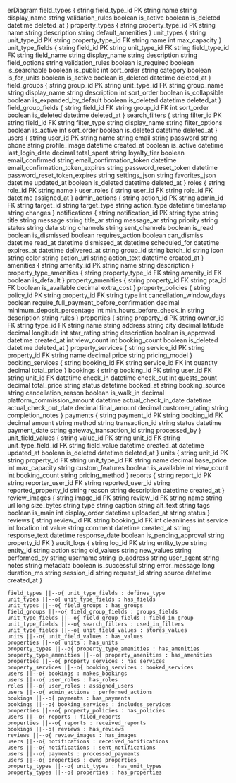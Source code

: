 erDiagram
    field_types {
        string field_type_id PK
        string name
        string display_name
        string validation_rules
        boolean is_active
        boolean is_deleted
        datetime deleted_at
    }
    property_types {
        string property_type_id PK
        string name
        string description
        string default_amenities
    }
    unit_types {
        string unit_type_id PK
        string property_type_id FK
        string name
        int max_capacity
    }
    unit_type_fields {
        string field_id PK
        string unit_type_id FK
        string field_type_id FK
        string field_name
        string display_name
        string description
        string field_options
        string validation_rules
        boolean is_required
        boolean is_searchable
        boolean is_public
        int sort_order
        string category
        boolean is_for_units
        boolean is_active
        boolean is_deleted
        datetime deleted_at
    }
    field_groups {
        string group_id PK
        string unit_type_id FK
        string group_name
        string display_name
        string description
        int sort_order
        boolean is_collapsible
        boolean is_expanded_by_default
        boolean is_deleted
        datetime deleted_at
    }
    field_group_fields {
        string field_id FK
        string group_id FK
        int sort_order
        boolean is_deleted
        datetime deleted_at
    }
    search_filters {
        string filter_id PK
        string field_id FK
        string filter_type
        string display_name
        string filter_options
        boolean is_active
        int sort_order
        boolean is_deleted
        datetime deleted_at
    }
    users {
        string user_id PK
        string name
        string email
        string password
        string phone
        string profile_image
        datetime created_at
        boolean is_active
        datetime last_login_date
        decimal total_spent
        string loyalty_tier
        boolean email_confirmed
        string email_confirmation_token
        datetime email_confirmation_token_expires
        string password_reset_token
        datetime password_reset_token_expires
        string settings_json
        string favorites_json
        datetime updated_at
        boolean is_deleted
        datetime deleted_at
    }
    roles {
        string role_id PK
        string name
    }
    user_roles {
        string user_id FK
        string role_id FK
        datetime assigned_at
    }
    admin_actions {
        string action_id PK
        string admin_id FK
        string target_id
        string target_type
        string action_type
        datetime timestamp
        string changes
    }
    notifications {
        string notification_id PK
        string type
        string title
        string message
        string title_ar
        string message_ar
        string priority
        string status
        string data
        string channels
        string sent_channels
        boolean is_read
        boolean is_dismissed
        boolean requires_action
        boolean can_dismiss
        datetime read_at
        datetime dismissed_at
        datetime scheduled_for
        datetime expires_at
        datetime delivered_at
        string group_id
        string batch_id
        string icon
        string color
        string action_url
        string action_text
        datetime created_at
    }
    amenities {
        string amenity_id PK
        string name
        string description
    }
    property_type_amenities {
        string property_type_id FK
        string amenity_id FK
        boolean is_default
    }
    property_amenities {
        string property_id FK
        string pta_id FK
        boolean is_available
        decimal extra_cost
    }
    property_policies {
        string policy_id PK
        string property_id FK
        string type
        int cancellation_window_days
        boolean require_full_payment_before_confirmation
        decimal minimum_deposit_percentage
        int min_hours_before_check_in
        string description
        string rules
    }
    properties {
        string property_id PK
        string owner_id FK
        string type_id FK
        string name
        string address
        string city
        decimal latitude
        decimal longitude
        int star_rating
        string description
        boolean is_approved
        datetime created_at
        int view_count
        int booking_count
        boolean is_deleted
        datetime deleted_at
    }
    property_services {
        string service_id PK
        string property_id FK
        string name
        decimal price
        string pricing_model
    }
    booking_services {
        string booking_id FK
        string service_id FK
        int quantity
        decimal total_price
    }
    bookings {
        string booking_id PK
        string user_id FK
        string unit_id FK
        datetime check_in
        datetime check_out
        int guests_count
        decimal total_price
        string status
        datetime booked_at
        string booking_source
        string cancellation_reason
        boolean is_walk_in
        decimal platform_commission_amount
        datetime actual_check_in_date
        datetime actual_check_out_date
        decimal final_amount
        decimal customer_rating
        string completion_notes
    }
    payments {
        string payment_id PK
        string booking_id FK
        decimal amount
        string method
        string transaction_id
        string status
        datetime payment_date
        string gateway_transaction_id
        string processed_by
    }
    unit_field_values {
        string value_id PK
        string unit_id FK
        string unit_type_field_id FK
        string field_value
        datetime created_at
        datetime updated_at
        boolean is_deleted
        datetime deleted_at
    }
    units {
        string unit_id PK
        string property_id FK
        string unit_type_id FK
        string name
        decimal base_price
        int max_capacity
        string custom_features
        boolean is_available
        int view_count
        int booking_count
        string pricing_method
    }
    reports {
        string report_id PK
        string reporter_user_id FK
        string reported_user_id
        string reported_property_id
        string reason
        string description
        datetime created_at
    }
    review_images {
        string image_id PK
        string review_id FK
        string name
        string url
        long size_bytes
        string type
        string caption
        string alt_text
        string tags
        boolean is_main
        int display_order
        datetime uploaded_at
        string status
    }
    reviews {
        string review_id PK
        string booking_id FK
        int cleanliness
        int service
        int location
        int value
        string comment
        datetime created_at
        string response_text
        datetime response_date
        boolean is_pending_approval
        string property_id FK
    }
    audit_logs {
        string log_id PK
        string entity_type
        string entity_id
        string action
        string old_values
        string new_values
        string performed_by
        string username
        string ip_address
        string user_agent
        string notes
        string metadata
        boolean is_successful
        string error_message
        long duration_ms
        string session_id
        string request_id
        string source
        datetime created_at
    }

    field_types ||--o{ unit_type_fields : defines_type
    unit_types ||--o{ unit_type_fields : has_fields
    unit_types ||--o{ field_groups : has_groups
    field_groups ||--o{ field_group_fields : groups_fields
    unit_type_fields ||--o{ field_group_fields : field_in_group
    unit_type_fields ||--o{ search_filters : used_in_filters
    unit_type_fields ||--o{ unit_field_values : stores_values
    units ||--o{ unit_field_values : has_values
    properties ||--o{ units : has_units
    property_types ||--o{ property_type_amenities : has_amenities
    property_type_amenities ||--o{ property_amenities : has_amenities
    properties ||--o{ property_services : has_services
    property_services ||--o{ booking_services : booked_services
    users ||--o{ bookings : makes_bookings
    users ||--o{ user_roles : has_roles
    roles ||--o{ user_roles : assigned_users
    users ||--o{ admin_actions : performed_actions
    bookings ||--o{ payments : has_payments
    bookings ||--o{ booking_services : includes_services
    properties ||--o{ property_policies : has_policies
    users ||--o{ reports : filed_reports
    properties ||--o{ reports : received_reports
    bookings ||--o{ reviews : has_reviews
    reviews ||--o{ review_images : has_images
    users ||--o{ notifications : received_notifications
    users ||--o{ notifications : sent_notifications
    users ||--o{ payments : processed_payments
    users ||--o{ properties : owns_properties
    property_types ||--o{ unit_types : has_unit_types
    property_types ||--o{ properties : has_properties
